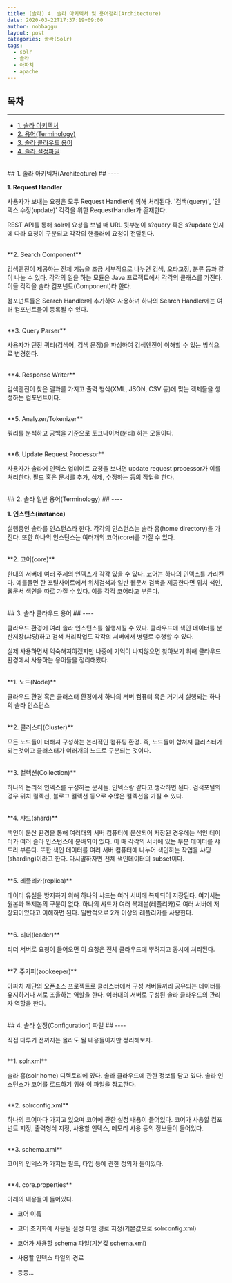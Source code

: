 ```yaml
---
title: (솔라) 4. 솔라 아키텍처 및 용어정리(Architecture)
date: 2020-03-22T17:37:19+09:00
author: nobbaggu
layout: post
categories: 솔라(Solr)
tags:
  - solr
  - 솔라
  - 아파치
  - apache
---
```


## 목차 ##
---
- [1. 솔라 아키텍처](#1)
- [2. 용어(Terminology)](#2)
- [3. 솔라 클라우드 용어](#3)
- [4. 솔라 설정파일](#4)

<br>
<a name="1"/>
## 1. 솔라 아키텍처(Architecture) ##
----

**1. Request Handler**

사용자가 보내는 요청은 모두 Request Handler에 의해 처리된다. '검색(query)', '인덱스 수정(update)' 각각을 위한 RequestHandler가 존재한다.

REST API를 통해 solr에 요청을 보낼 때 URL 뒷부분이 s?query 혹은 s?update 인지에 따라 요청이 구분되고 각각의 핸들러에 요청이 전달된다.

<br>
**2. Search Component**

검색엔진이 제공하는 전체 기능을 조금 세부적으로 나누면 검색, 오타교정, 분류 등과 같이 나눌 수 있다. 각각의 일을 하는 모듈은 Java 프로젝트에서 각각의 클래스를 가진다. 이들 각각을 솔라 컴포넌트(Component)라 한다.

컴포넌트들은 Search Handler에 추가하여 사용하며 하나의 Search Handler에는 여러 컴포넌트들이 등록될 수 있다.

<br>
**3. Query Parser**

사용자가 던진 쿼리(검색어, 검색 문장)을 파싱하여 검색엔진이 이해할 수 있는 방식으로 변경한다.

<br>
**4. Response Writer**

검색엔진이 찾은 결과를 가지고 출력 형식(XML, JSON, CSV 등)에 맞는 객체들을 생성하는 컴포넌트이다.

<br>
**5. Analyzer/Tokenizer**

쿼리를 분석하고 공백을 기준으로 토크나이저(분리) 하는 모듈이다. 

<br>
**6. Update Request Processor**

사용자가 솔라에 인덱스 업데이트 요청을 보내면 update request processor가 이를 처리한다. 필드 혹은 문서를 추가, 삭제, 수정하는 등의 작업을 한다.

<br>
<a name="2"/>
## 2. 솔라 일반 용어(Terminology) ##
----

**1. 인스턴스(instance)**

실행중인 솔라를 인스턴스라 한다. 각각의 인스턴스는 솔라 홈(home directory)을 가진다. 또한 하나의 인스턴스는 여러개의 코어(core)를 가질 수 있다.

<br>
**2. 코어(core)**

한대의 서버에 여러 주제의 인덱스가 각각 있을 수 있다. 코어는 하나의 인덱스를 가리킨다. 예를들면 한 포털사이트에서 위치검색과 일반 웹문서 검색을 제공한다면 위치 색인, 웹문서 색인을 따로 가질 수 있다. 이를 각각 코어라고 부른다.

<br>
<a name="3"/>
## 3. 솔라 클라우드 용어 ##
----

클라우드 환경에 여러 솔라 인스턴스를 실행시킬 수 있다. 클라우드에 색인 데이터를 분산저장(샤딩)하고 검색 처리작업도 각각의 서버에서 병렬로 수행할 수 있다.

실제 사용하면서 익숙해져야겠지만 나중에 기억이 나지않으면 찾아보기 위해 클라우드 환경에서 사용하는 용어들을 정리해봤다.

<br>
**1. 노드(Node)**

클라우드 환경 혹은 클러스터 환경에서 하나의 서버 컴퓨터 혹은 거기서 실행되는 하나의 솔라 인스턴스

<br>
**2. 클러스터(Cluster)**

모든 노드들이 더해져 구성하는 논리적인 컴퓨팅 환경. 즉, 노드들이 합쳐져 클러스터가 되는것이고 클러스터가 여러개의 노드로 구분되는 것이다.

<br>
**3. 컬렉션(Collection)**

하나의 논리적 인덱스를 구성하는 문서들. 인덱스랑 같다고 생각하면 된다. 검색포털의 경우 위치 컬렉션, 블로그 컬렉션 등으로 수많은 컬렉션을 가질 수 있다.

<br>
**4. 샤드(shard)**

색인이 분산 환경을 통해 여러대의 서버 컴퓨터에 분산되어 저장된 경우에는 색인 데이터가 여러 솔라 인스턴스에 분배되어 있다. 이 때 각각의 서버에 있는 부분 데이터를 샤드라 부른다. 또한 색인 데이터를 여러 서버 컴퓨터에 나누어 색인하는 작업을 샤딩(sharding)이라고 한다. 다시말하자면 전체 색인데이터의 subset이다.

<br>
**5. 레플리카(replica)**

데이터 유실을 방지하기 위해 하나의 샤드는 여러 서버에 복제되어 저장된다. 여기서는 원본과 복제본의 구분이 없다. 하나의 샤드가 여러 복제본(레플리카)로 여러 서버에 저장되어있다고 이해하면 된다. 일반적으로 2개 이상의 레플리카를 사용한다.

<br>
**6. 리더(leader)**

리더 서버로 요청이 들어오면 이 요청은 전체 클라우드에 뿌려지고 동시에 처리된다.

<br>
**7. 주키퍼(zookeeper)**

아파치 재단의 오픈소스 프로젝트로 클러스터에서 구성 서버들끼리 공유되는 데이터를 유지하거나 서로 조율하는 역할을 한다. 여러대의 서버로 구성된 솔라 클라우드의 관리자 역할을 한다.

<br>
<a name="4"/>
## 4. 솔라 설정(Configuration) 파일 ##
----

직접 다루기 전까지는 몰라도 될 내용들이지만 정리해보자.

<br>
**1. solr.xml**

솔라 홈(solr home) 디렉토리에 있다. 솔라 클라우드에 관한 정보를 담고 있다. 솔라 인스턴스가 코어를 로드하기 위해 이 파일을 참고한다.

<br>
**2. solrconfig.xml**

하나의 코어마다 가지고 있으며 코어에 관한 설정 내용이 들어있다. 코어가 사용할 컴포넌트 지정, 출력형식 지정, 사용할 인덱스, 메모리 사용 등의 정보들이 들어있다.

<br>
**3. schema.xml**

코어의 인덱스가 가지는 필드, 타입 등에 관한 정의가 들어있다.

<br>
**4. core.properties**

아래의 내용들이 들어있다.

+ 코어 이름

+ 코어 초기화에 사용될 설정 파일 경로 지정(기본값으로 solrconfig.xml)

+ 코어가 사용할 schema 파일(기본값 schema.xml)

+ 사용할 인덱스 파일의 경로

+ 등등...